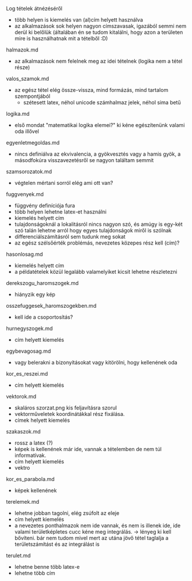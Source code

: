 Log tételek átnézéséről

 - több helyen is kiemelés van (al)cím helyett használva
 - az alkalmazások sok helyen nagyon címszavasak, igazából semmi nem derül ki belőlük (általában én se tudom kitalálni, hogy azon a területen mire is használhatnak mit a tételből :D)

halmazok.md
 - az alkalmazások nem felelnek meg az idei tételnek (logika nem a tétel része)

valos_szamok.md
 - az egész tétel elég össze-vissza, mind formázás, mind tartalom szempontjából
   + szétesett latex, néhol unicode számhalmaz jelek, néhol sima betű

logika.md
 - első mondat "matematikai logika elemei?" ki kéne egészítenünk valami oda illővel

egyenletmegoldas.md
 - nincs definiálva az ekvivalencia, a gyökvesztés vagy a hamis gyök, a másodfokúra visszavezetésről se nagyon találtam semmit

szamsorozatok.md
 - végtelen mértani sorról elég ami ott van?

fuggvenyek.md
 - függvény definíciója fura
 - több helyen lehetne latex-et használni
 - kiemelés helyett cím
 - tulajdonságoknál a lokalitásról nincs nagyon szó, és amúgy is egy-két szó talán lehetne arról hogy egyes tulajdonságok miről is szólnak
 - differenciálszámításról sem tudunk meg sokat
 - az egész szélsőérték problémás, nevezetes közepes rész kell (cím)?

hasonlosag.md
 - kiemelés helyett cím
 - a példatételek közül legalább valamelyiket kicsit lehetne részletezni

derekszogu_haromszogek.md
 - hiányzik egy kép

osszefuggesek_haromszogekben.md
 - kell ide a csoportosítás?

hurnegyszogek.md
 - cím helyett kiemelés

egybevagosag.md
 - vagy belerakni a bizonyításokat vagy kitörölni, hogy kellenének oda

kor_es_reszei.md
 - cím helyett kiemelés

vektorok.md
 - skaláros szorzat.png kis feljavításra szorul
 - vektorműveletek koordinátákkal rész fixálása.
 - címek helyett kiemelés

szakaszok.md
 - rossz a latex (?)
 - képek is kellenének már ide, vannak a tételemben de nem túl informatívak.
 - cím helyett kiemelés
 - vektro

kor_es_parabola.md
 - képek kellenének

terelemek.md
 - lehetne jobban tagolni, elég zsúfolt az eleje
 - cím helyett kiemelés
 - a nevezetes ponthalmazok nem ide vannak, és nem is illenek ide, ide valami területképletes cucc kéne meg integrálás.
 -> lényeg ki kell bővíteni. bár nem tudom mivel mert az utána jövő tétel taglalja a területszámítást és az integrálást is

terulet.md
 - lehetne benne több latex-e
 - lehetne több cím
